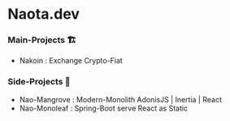 # Naota.dev

### Main-Projects 🏗️
- Nakoin : Exchange Crypto-Fiat

### Side-Projects 🧰
- Nao-Mangrove : Modern-Monolith AdonisJS | Inertia | React
- Nao-Monoleaf : Spring-Boot serve React as Static